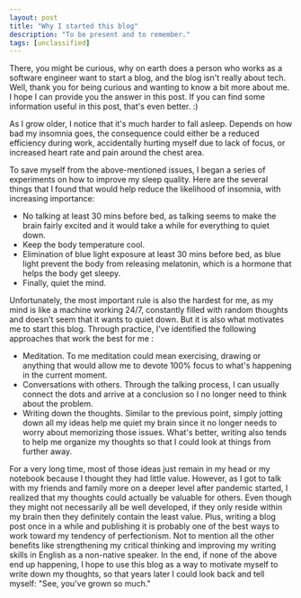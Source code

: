 ```yaml
---
layout: post
title: "Why I started this blog"
description: "To be present and to remember."
tags: [unclassified]
---
```


There, you might be curious, why on earth does a person who works as a software engineer want to start a blog, and the blog isn't really about tech. Well, thank you for being curious and wanting to know a bit more about me. I hope I can provide you the answer in this post. If you can find some information useful in this post, that's even better. :)

As I grow older, I notice that it's much harder to fall asleep. Depends on how bad my insomnia goes, the consequence could either be a reduced efficiency during work, accidentally hurting myself due to lack of focus, or increased heart rate and pain around the chest area. 

To save myself from the above-mentioned issues, I began a series of experiments on how to improve my sleep quality. Here are the several things that I found that would help reduce the likelihood of insomnia, with increasing importance:
* No talking at least 30 mins before bed, as talking seems to make the brain fairly excited and it would take a while for everything to quiet down.
*  Keep the body temperature cool. 
*  Elimination of blue light exposure at least 30 mins before bed, as blue light prevent the body from releasing melatonin, which is a hormone that helps the body get sleepy.
*  Finally, quiet the mind.

 Unfortunately, the most important rule is also the hardest for me, as my mind is like a machine working 24/7, constantly filled with random thoughts and doesn't seem that it wants to quiet down. But it is also what motivates me to start this blog. Through practice, I've identified the following approaches that work the best for me :
* Meditation. To me meditation could mean exercising, drawing or anything that would allow me to devote 100% focus to what's happening in the current moment.
* Conversations with others. Through the talking process, I can usually connect the dots and arrive at a conclusion so I no longer need to think about the problem.
* Writing down the thoughts. Similar to the previous point, simply jotting down all my ideas help me quiet my brain since it no longer needs to worry about memorizing those issues. What's better, writing also tends to help me organize my thoughts so that I could look at things from further away. 

For a very long time, most of  those ideas just remain in my head or my notebook because I thought they had little value. However, as I got to talk with my friends and family more on a deeper level after pandemic started, I realized that my thoughts could actually be valuable for others. Even though they might not necessarily all be well developed, if they only reside within my brain then they definitely contain the least value. Plus, writing a blog post once in a while and publishing it is probably one of the best ways to work toward my tendency of perfectionism. Not to mention all the other benefits like strengthening my critical thinking and improving my writing skills in English as a non-native speaker. In the end, if none of the above end up happening, I hope to use this blog as a way to motivate myself to write down my thoughts, so that years later I could look back and tell myself: "See, you've grown so much."